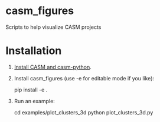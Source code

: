 # casm_figures
Scripts to help visualize CASM projects

# Installation

1) [Install CASM and casm-python](https://prisms-center.github.io/CASMcode_docs/pages/installation/).

2) Install casm_figures (use -e for editable mode if you like):

    pip install -e .

3) Run an example:

    cd examples/plot_clusters_3d
    python plot_clusters_3d.py
